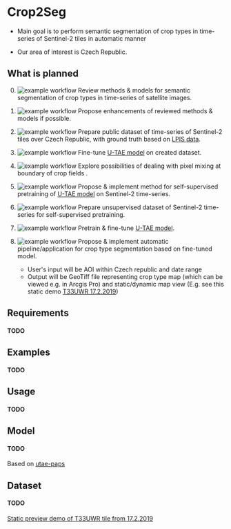 # Crop2Seg 

- Main goal is to perform semantic segmentation of crop types in time-series of Sentinel-2 tiles in automatic manner

- Our area of interest is Czech Republic.

## What is planned
0. ![example workflow](https://badgen.net/badge/progress/99%25/green) Review methods & models for semantic segmentation of crop types in time-series of satellite images.
1. ![example workflow](https://badgen.net/badge/progress/90%25/cyan) Propose enhancements of reviewed methods & models if possible.

2. ![example workflow](https://badgen.net/badge/progress/99%25/green) Prepare public dataset of time-series of Sentinel-2 tiles over Czech Republic, with ground truth
    based on [LPIS data](https://eagri.cz/public/web/mze/farmar/LPIS/export-lpis-rocni-shp.html).
3. ![example workflow](https://badgen.net/badge/progress/30%25/orange) Fine-tune [U-TAE model](https://github.com/VSainteuf/utae-paps) on created dataset.
4. ![example workflow](https://badgen.net/badge/progress/85%25/cyan) Explore possibilities of dealing with pixel mixing at boundary of crop fields .
5. ![example workflow](https://badgen.net/badge/progress/35%25/orange) Propose & implement method for self-supervised pretraining of [U-TAE model](https://github.com/VSainteuf/utae-paps) on Sentinel-2 time-series.
6. ![example workflow](https://badgen.net/badge/progress/50%25/blue) Prepare unsupervised dataset of Sentinel-2 time-series for self-supervised pretraining.
7. ![example workflow](https://badgen.net/badge/progress/0%25/red) Pretrain & fine-tune [U-TAE model](https://github.com/VSainteuf/utae-paps).
8. ![example workflow](https://badgen.net/badge/progress/15%25/orange) Propose & implement automatic pipeline/application for crop type segmentation based on fine-tuned model.
   * User's input will be AOI within Czech republic and date range
   * Output will be GeoTiff file representing crop type map (which can be viewed e.g. in Arcgis Pro) and static/dynamic map view
     (E.g. see this static demo [T33UWR 17.2.2019](https://raw.githack.com/Many98/Crop2Seg/main/data/T33UWR_20190217_sample_static.html)) 

## Requirements
#### TODO

## Examples
#### TODO

## Usage
#### TODO

## Model
#### TODO
Based on [utae-paps](https://github.com/VSainteuf/utae-paps)

## Dataset

#### TODO

[Static preview demo of T33UWR tile from 17.2.2019](https://raw.githack.com/Many98/Crop2Seg/main/data/T33UWR_20190217_sample_static.html)

